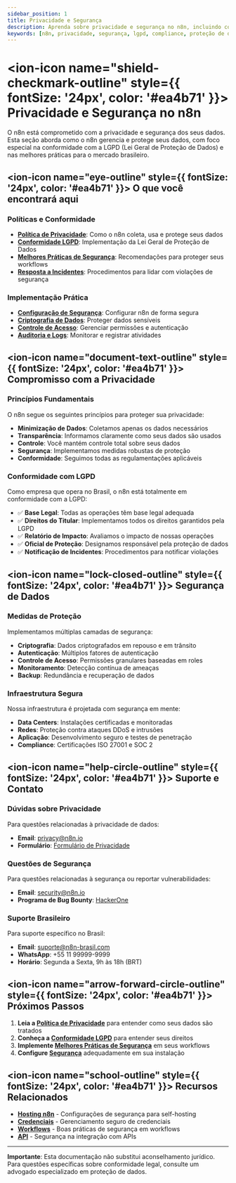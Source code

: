 ```yaml
---
sidebar_position: 1
title: Privacidade e Segurança
description: Aprenda sobre privacidade e segurança no n8n, incluindo conformidade com LGPD e melhores práticas para o mercado brasileiro
keywords: [n8n, privacidade, segurança, lgpd, compliance, proteção de dados]
---
```


# <ion-icon name="shield-checkmark-outline" style={{ fontSize: '24px', color: '#ea4b71' }}></ion-icon> Privacidade e Segurança no n8n

O n8n está comprometido com a privacidade e segurança dos seus dados. Esta seção aborda como o n8n gerencia e protege seus dados, com foco especial na conformidade com a LGPD (Lei Geral de Proteção de Dados) e nas melhores práticas para o mercado brasileiro.

## <ion-icon name="eye-outline" style={{ fontSize: '24px', color: '#ea4b71' }}></ion-icon> O que você encontrará aqui

### Políticas e Conformidade

- **[Política de Privacidade](./privacy)**: Como o n8n coleta, usa e protege seus dados
- **[Conformidade LGPD](./lgpd-compliance)**: Implementação da Lei Geral de Proteção de Dados
- **[Melhores Práticas de Segurança](./security-best-practices)**: Recomendações para proteger seus workflows
- **[Resposta a Incidentes](./incident-response)**: Procedimentos para lidar com violações de segurança

### Implementação Prática

- **[Configuração de Segurança](./security-configuration)**: Configurar n8n de forma segura
- **[Criptografia de Dados](./data-encryption)**: Proteger dados sensíveis
- **[Controle de Acesso](./access-control)**: Gerenciar permissões e autenticação
- **[Auditoria e Logs](./audit-logs)**: Monitorar e registrar atividades

## <ion-icon name="document-text-outline" style={{ fontSize: '24px', color: '#ea4b71' }}></ion-icon> Compromisso com a Privacidade

### Princípios Fundamentais

O n8n segue os seguintes princípios para proteger sua privacidade:

- **Minimização de Dados**: Coletamos apenas os dados necessários
- **Transparência**: Informamos claramente como seus dados são usados
- **Controle**: Você mantém controle total sobre seus dados
- **Segurança**: Implementamos medidas robustas de proteção
- **Conformidade**: Seguimos todas as regulamentações aplicáveis

### Conformidade com LGPD

Como empresa que opera no Brasil, o n8n está totalmente em conformidade com a LGPD:

- ✅ **Base Legal**: Todas as operações têm base legal adequada
- ✅ **Direitos do Titular**: Implementamos todos os direitos garantidos pela LGPD
- ✅ **Relatório de Impacto**: Avaliamos o impacto de nossas operações
- ✅ **Oficial de Proteção**: Designamos responsável pela proteção de dados
- ✅ **Notificação de Incidentes**: Procedimentos para notificar violações

## <ion-icon name="lock-closed-outline" style={{ fontSize: '24px', color: '#ea4b71' }}></ion-icon> Segurança de Dados

### Medidas de Proteção

Implementamos múltiplas camadas de segurança:

- **Criptografia**: Dados criptografados em repouso e em trânsito
- **Autenticação**: Múltiplos fatores de autenticação
- **Controle de Acesso**: Permissões granulares baseadas em roles
- **Monitoramento**: Detecção contínua de ameaças
- **Backup**: Redundância e recuperação de dados

### Infraestrutura Segura

Nossa infraestrutura é projetada com segurança em mente:

- **Data Centers**: Instalações certificadas e monitoradas
- **Redes**: Proteção contra ataques DDoS e intrusões
- **Aplicação**: Desenvolvimento seguro e testes de penetração
- **Compliance**: Certificações ISO 27001 e SOC 2

## <ion-icon name="help-circle-outline" style={{ fontSize: '24px', color: '#ea4b71' }}></ion-icon> Suporte e Contato

### Dúvidas sobre Privacidade

Para questões relacionadas à privacidade de dados:
- **Email**: privacy@n8n.io
- **Formulário**: [Formulário de Privacidade](https://n8n.io/privacy-contact)

### Questões de Segurança

Para questões relacionadas à segurança ou reportar vulnerabilidades:
- **Email**: security@n8n.io
- **Programa de Bug Bounty**: [HackerOne](https://hackerone.com/n8n)

### Suporte Brasileiro

Para suporte específico no Brasil:
- **Email**: suporte@n8n-brasil.com
- **WhatsApp**: +55 11 99999-9999
- **Horário**: Segunda a Sexta, 9h às 18h (BRT)

## <ion-icon name="arrow-forward-circle-outline" style={{ fontSize: '24px', color: '#ea4b71' }}></ion-icon> Próximos Passos

1. **Leia a [Política de Privacidade](./privacy)** para entender como seus dados são tratados
2. **Conheça a [Conformidade LGPD](./lgpd-compliance)** para entender seus direitos
3. **Implemente [Melhores Práticas de Segurança](./security-best-practices)** em seus workflows
4. **Configure [Segurança](./security-configuration)** adequadamente em sua instalação

## <ion-icon name="school-outline" style={{ fontSize: '24px', color: '#ea4b71' }}></ion-icon> Recursos Relacionados

- **[Hosting n8n](../hosting-n8n/seguranca/index.md)** - Configurações de segurança para self-hosting
- **[Credenciais](../usando-n8n/credenciais)** - Gerenciamento seguro de credenciais
- **[Workflows](../usando-n8n/workflows)** - Boas práticas de segurança em workflows
- **[API](../api/index.md)** - Segurança na integração com APIs

---

**Importante**: Esta documentação não substitui aconselhamento jurídico. Para questões específicas sobre conformidade legal, consulte um advogado especializado em proteção de dados. 